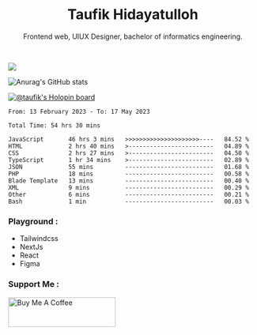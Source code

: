 
<h1 align="center">
  <b>Taufik Hidayatulloh</b>
</h1>
<p align="center">
   Frontend web, UIUX Designer, bachelor of informatics engineering.
 </p>
<br/>


![](https://komarev.com/ghpvc/?username=Taufik-H&color=red)

![Anurag's GitHub stats](https://github-readme-stats.vercel.app/api?username=Taufik-H&show_icons=true&theme=dracula&border_radius=5)



[![@taufik's Holopin board](https://holopin.me/taufik)](https://holopin.io/@taufik)

<!--START_SECTION:waka-->

```text
From: 13 February 2023 - To: 17 May 2023

Total Time: 54 hrs 30 mins

JavaScript       46 hrs 3 mins   >>>>>>>>>>>>>>>>>>>>>----   84.52 %
HTML             2 hrs 40 mins   >------------------------   04.89 %
CSS              2 hrs 27 mins   >------------------------   04.50 %
TypeScript       1 hr 34 mins    >------------------------   02.89 %
JSON             55 mins         -------------------------   01.68 %
PHP              18 mins         -------------------------   00.58 %
Blade Template   13 mins         -------------------------   00.40 %
XML              9 mins          -------------------------   00.29 %
Other            6 mins          -------------------------   00.21 %
Bash             1 min           -------------------------   00.03 %
```

<!--END_SECTION:waka-->
### Playground :
- Tailwindcss
- NextJs
- React
- Figma

### Support Me :
<a href="https://www.buymeacoffee.com/opik" target="_blank"><img src="https://cdn.buymeacoffee.com/buttons/v2/default-yellow.png" alt="Buy Me A Coffee" style="height: 60px !important;width: 217px !important;" ></a>
